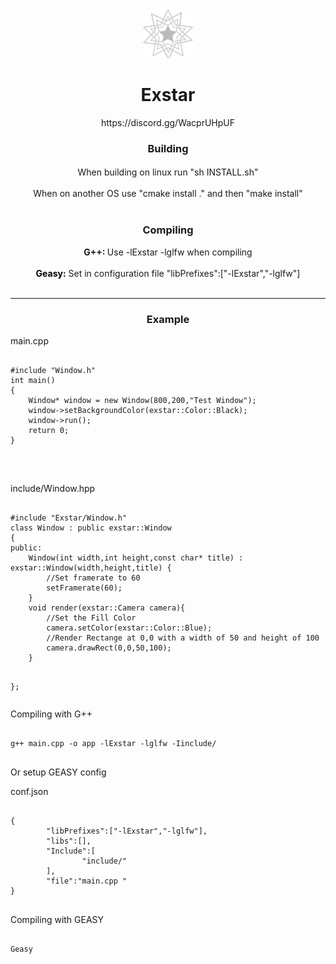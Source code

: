 <p align="center">
	<img src="Exstar.png" alt="Geno" width="80" height="80" style="border-radius: 15px"><h1 align="center">Exstar</h1><p align="center">https://discord.gg/WacprUHpUF</p>
</p>


<h3 align="center">Building</h3>
<h4 align="center" style="font-weight: 400;">
	When building on linux run "sh INSTALL.sh"<br><br>
	When on another OS use "cmake install ." and then "make install"
	<br>
	<br>
</h4>

<h3 align="center">Compiling</h3>
<p align="center">
	<span style="font-weight: bold;">G++: </span> Use -lExstar -lglfw when compiling<br><br>
	<a href="https://github.com/benajah/GEASY/releases/tag/Release" style="text-decoration: none; color: black;"><span style="font-weight: bold;">Geasy:</a> </span> Set in configuration file  "libPrefixes":["-lExstar","-lglfw"]<br><br>
</p>
<hr noshade>
<h3 align="center">
	Example
</h3>
<p>main.cpp</p>
<pre>
<code>
#include "Window.h"
int main()
{
	Window* window = new Window(800,200,"Test Window");
	window->setBackgroundColor(exstar::Color::Black);
	window->run();
	return 0;
}
</code>
</pre><br>
<p>include/Window.hpp</p>
<pre>
<code>
#include "Exstar/Window.h"
class Window : public exstar::Window
{
public:
	Window(int width,int height,const char* title) : exstar::Window(width,height,title) {
		//Set framerate to 60
		setFramerate(60);
	}
	void render(exstar::Camera camera){
		//Set the Fill Color
		camera.setColor(exstar::Color::Blue);
		//Render Rectange at 0,0 with a width of 50 and height of 100
		camera.drawRect(0,0,50,100);
	}

};
</code>
</pre>
<p>Compiling with G++</p>
<pre><code>
g++ main.cpp -o app -lExstar -lglfw -Iinclude/
</code>
</pre>
<p>Or setup GEASY config</p>
<p>conf.json</p>
<pre>
<code>
{
        "libPrefixes":["-lExstar","-lglfw"],
        "libs":[],
        "Include":[
                "include/"
        ],
        "file":"main.cpp "
}
</code>
</pre>
<p>Compiling with GEASY</p>
<pre>
<code>
Geasy
</code>
</pre>
